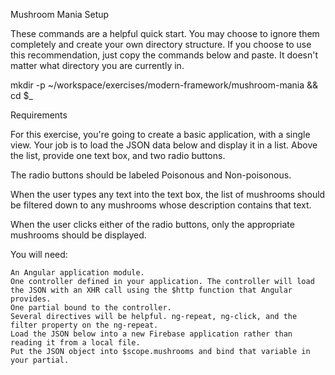 Mushroom Mania
Setup

These commands are a helpful quick start. You may choose to ignore them completely and create your own directory structure. If you choose to use this recommendation, just copy the commands below and paste. It doesn't matter what directory you are currently in.

mkdir -p ~/workspace/exercises/modern-framework/mushroom-mania && cd $_

Requirements

For this exercise, you're going to create a basic application, with a single view. Your job is to load the JSON data below and display it in a list. Above the list, provide one text box, and two radio buttons.

The radio buttons should be labeled Poisonous and Non-poisonous.

When the user types any text into the text box, the list of mushrooms should be filtered down to any mushrooms whose description contains that text.

When the user clicks either of the radio buttons, only the appropriate mushrooms should be displayed.

You will need:

    An Angular application module.
    One controller defined in your application. The controller will load the JSON with an XHR call using the $http function that Angular provides.
    One partial bound to the controller.
    Several directives will be helpful. ng-repeat, ng-click, and the filter property on the ng-repeat.
    Load the JSON below into a new Firebase application rather than reading it from a local file.
    Put the JSON object into $scope.mushrooms and bind that variable in your partial.
